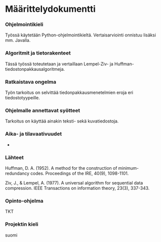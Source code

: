 # Määrittelydokumentti

### Ohjelmointikieli

Työssä käytetään Python-ohjelmointikieltä. Vertaisarviointi onnistuu lisäksi mm. Javalla.

### Algoritmit ja tietorakenteet

Tässä työssä toteutetaan ja vertaillaan Lempel-Ziv- ja Huffman-tiedostonpakkausalgoritmeja. 

### Ratkaistava ongelma

Työn tarkoitus on selvittää tiedonpakkausmenetelmien eroja eri tiedostotyypeille.

### Ohjelmalle annettavat syötteet

Tarkoitus on käyttää ainakin teksti- sekä kuvatiedostoja.

### Aika- ja tilavaativuudet
-

### Lähteet

Huffman, D. A. (1952). A method for the construction of minimum-redundancy codes. Proceedings of the IRE, 40(9), 1098-1101.

Ziv, J., & Lempel, A. (1977). A universal algorithm for sequential data compression. IEEE Transactions on information theory, 23(3), 337-343.

### Opinto-ohjelma

TKT

### Projektin kieli

suomi
